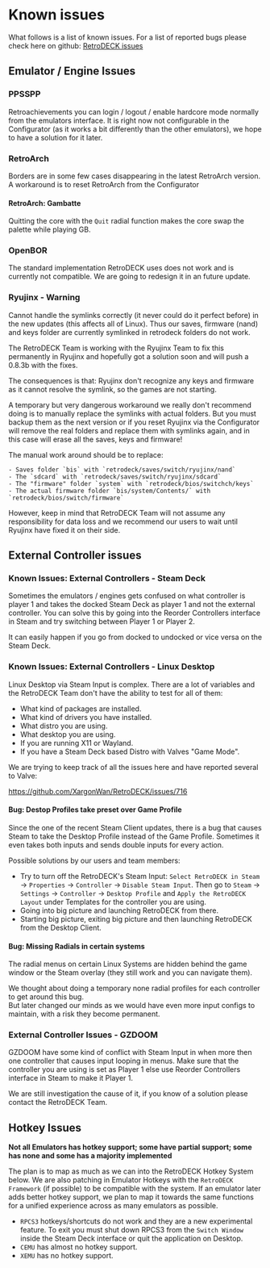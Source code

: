 # Known issues

What follows is a list of known issues.
For a list of reported bugs please check here on github: [RetroDECK issues](https://github.com/XargonWan/RetroDECK/issues?q=is%3Aissue+is%3Aopen+label%3A%22Bug+%F0%9F%95%B7%EF%B8%8F%22)

## Emulator / Engine Issues

### PPSSPP

Retroachievements you can login / logout / enable hardcore mode normally from the emulators interface. It is right now not configurable in the Configurator (as it works a bit differently than the other emulators), we hope to have a solution for it later.

### RetroArch

Borders are in some few cases disappearing in the latest RetroArch version. A workaround is to reset RetroArch from the Configurator

#### RetroArch: Gambatte

Quitting the core with the `Quit` radial function makes the core swap the palette while playing GB.

### OpenBOR

The standard implementation RetroDECK uses does not work and is currently not compatible. We are going to redesign it in an future update.

### Ryujinx - Warning

Cannot handle the symlinks correctly (it never could do it perfect before) in the new updates (this affects all of Linux). Thus our saves, firmware (nand) and keys folder are currently symlinked in retrodeck folders do not work.

The RetroDECK Team is working with the Ryujinx Team to fix this permanently in Ryujinx and hopefully got a solution soon and will push a 0.8.3b with the fixes.

The consequences is that: Ryujinx don't recognize any keys and firmware as it cannot resolve the symlink, so the games are not starting.

A temporary but very dangerous workaround we really don't recommend doing is to manually replace the symlinks with actual folders. But you must backup them as the next version or if you reset Ryujinx via the Configurator will remove the real folders and replace them with symlinks again, and in this case will erase all the saves, keys and firmware!

The manual work around should be to replace:

    - Saves folder `bis` with `retrodeck/saves/switch/ryujinx/nand`
    - The `sdcard` with `retrodeck/saves/switch/ryujinx/sdcard`
    - The "firmware" folder `system` with `retrodeck/bios/switchch/keys`
    - The actual firmware folder `bis/system/Contents/` with `retrodeck/bios/switch/firmware`

However, keep in mind that RetroDECK Team will not assume any responsibility for data loss and we recommend our users to wait until Ryujinx have fixed it on their side.

## External Controller issues

### Known Issues: External Controllers - Steam Deck

Sometimes the emulators / engines gets confused on what controller is player 1 and takes the docked Steam Deck as player 1 and not the external controller. You can solve this by going into the Reorder Controllers interface in Steam and try switching between Player 1 or Player 2.

It can easily happen if you go from docked to undocked or vice versa on the Steam Deck.

### Known Issues: External Controllers - Linux Desktop

Linux Desktop via Steam Input is complex. There are a lot of variables and the RetroDECK Team don't have the ability to test for all of them:

- What kind of packages are installed.
- What kind of drivers you have installed.
- What distro you are using.
- What desktop you are using.
- If you are running X11 or Wayland.
- If you have a Steam Deck based Distro with Valves "Game Mode".

We are trying to keep track of all the issues here and have reported several to Valve:

https://github.com/XargonWan/RetroDECK/issues/716

#### Bug: Destop Profiles take preset over Game Profile

Since the one of the recent Steam Client updates, there is a bug that causes Steam to take the Desktop Profile instead of the Game Profile. Sometimes it even takes both inputs and sends double inputs for every action.

Possible solutions by our users and team members:

- Try to turn off the RetroDECK's Steam Input: `Select RetroDECK in Steam` -> `Properties` -> `Controller` -> `Disable Steam Input`. Then go to `Steam` -> `Settings` -> `Controller` -> `Desktop Profile` and `Apply the RetroDECK Layout` under Templates for the controller you are using.
- Going into big picture and launching RetroDECK from there.
- Starting big picture, exiting big picture and then launching RetroDECK from the Desktop Client.

#### Bug: Missing Radials in certain systems

The radial menus on certain Linux Systems are hidden behind the game window or the Steam overlay (they still work and you can navigate them).

We thought about doing a temporary none radial profiles for each controller to get around this bug.<br>
But later changed our minds as we would have even more input configs to maintain, with a risk they become permanent.

### External Controller Issues - GZDOOM

GZDOOM have some kind of conflict with Steam Input in when more then one controller that causes input looping in menus. Make sure that the controller you are using is set as Player 1 else use Reorder Controllers interface in Steam to make it Player 1.

We are still investigation the cause of it, if you know of a solution please contact the RetroDECK Team.

## Hotkey Issues

**Not all Emulators has hotkey support; some have partial support; some has none and some has a majority implemented**

The plan is to map as much as we can into the RetroDECK Hotkey System below. We are also patching in Emulator Hotkeys with the `RetroDECK Framework` (if possible) to be compatible with the system. If an emulator later adds better hotkey support, we plan to map it towards the same functions for a unified experience across as many emulators as possible.

- `RPCS3` hotkeys/shortcuts do not work and they are a new experimental feature. To exit you must shut down RPCS3 from the `Switch Window` inside the Steam Deck interface or quit the application on Desktop.
- `CEMU` has almost no hotkey support.
- `XEMU` has no hotkey support.
